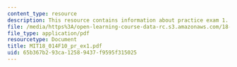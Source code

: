 ```yaml
---
content_type: resource
description: This resource contains information about practice exam 1.
file: /media/https%3A/open-learning-course-data-rc.s3.amazonaws.com/18-014-calculus-with-theory-fall-2010/65b367b293ca12589437f9595f315025_MIT18_014F10_pr_ex1.pdf
file_type: application/pdf
resourcetype: Document
title: MIT18_014F10_pr_ex1.pdf
uid: 65b367b2-93ca-1258-9437-f9595f315025
---
```


